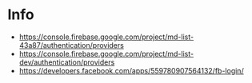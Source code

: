 # Info

- https://console.firebase.google.com/project/md-list-43a87/authentication/providers
- https://console.firebase.google.com/project/md-list-dev/authentication/providers
- https://developers.facebook.com/apps/559780907564132/fb-login/
